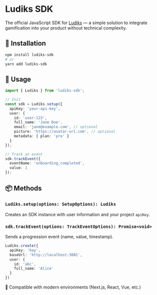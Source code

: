 # Ludiks SDK

The official JavaScript SDK for [Ludiks](https://ludiks.io) — a simple solution to integrate gamification into your product without technical complexity.

## 🚀 Installation

```bash
npm install ludiks-sdk
# or
yarn add ludiks-sdk
````

## 🔧 Usage

```ts
import { Ludiks } from 'ludiks-sdk';

// Init
const sdk = Ludiks.setup({
  apiKey: 'your-api-key',
  user: {
    id: 'user-123',
    full_name: 'Jane Doe',
    email: 'jane@example.com', // optional
    picture: 'https://avatar-url.com', // optional
    metadata: { plan: 'pro' }
  }
});

// Track an event
sdk.trackEvent({
  eventName: 'onboarding_completed',
  value: 1
});
```

## 📦 Methods

### `Ludiks.setup(options: SetupOptions): Ludiks`

Creates an SDK instance with user information and your project `apiKey`.

### `sdk.trackEvent(options: TrackEventOptions): Promise<void>`

Sends a progression event (name, value, timestamp).

```ts
Ludiks.create({
  apiKey: 'key',
  baseUrl: 'http://localhost:3001',
  user: {
    id: 'abc',
    full_name: 'Alice'
  }
})
```

🧪 Compatible with modern environments (Next.js, React, Vue, etc.)